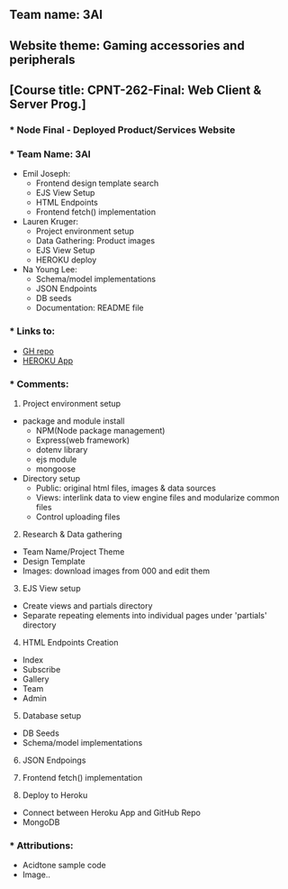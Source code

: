 ## Team name: 3AI
## Website theme: Gaming accessories and peripherals

## [Course title: CPNT-262-Final: Web Client & Server Prog.]

### * Node Final - Deployed Product/Services Website 
### * Team Name: 3AI
  + Emil Joseph: 
    + Frontend design template search
    + EJS View Setup
    + HTML Endpoints
    + Frontend fetch() implementation
  + Lauren Kruger: 
    + Project environment setup
    + Data Gathering: Product images
    + EJS View Setup
    + HEROKU deploy
  + Na Young Lee: 
    + Schema/model implementations
    + JSON Endpoints
    + DB seeds
    + Documentation: README file


### * Links to:
  + [GH repo](https://github.com/lkruger93/triple-ai)
  + [HEROKU App](https://triple-ai.herokuapp.com/)

### * Comments: 
1. Project environment setup
  + package and module install 
      - NPM(Node package management)
      - Express(web framework)
      - dotenv library
      - ejs module
      - mongoose
  + Directory setup
      - Public: original html files, images & data sources
      - Views: interlink data to view engine files and modularize common files
      - Control uploading files

2. Research & Data gathering
  + Team Name/Project Theme
  + Design Template 
  + Images: download images from 000 and edit them


3. EJS View setup 
  + Create views and partials directory
  + Separate repeating elements into individual pages under 'partials' directory


4. HTML Endpoints Creation
  + Index
  + Subscribe
  + Gallery
  + Team
  + Admin


5. Database setup 
  + DB Seeds
  + Schema/model implementations


6. JSON Endpoings

7. Frontend fetch() implementation

8. Deploy to Heroku
  + Connect between Heroku App and GitHub Repo
  + MongoDB 


   
### * Attributions: 
  + Acidtone sample code
  + Image.. 

